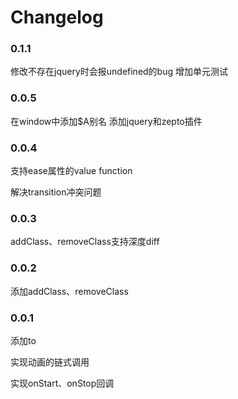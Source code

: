 # Changelog
### 0.1.1

修改不存在jquery时会报undefined的bug
增加单元测试

### 0.0.5

在window中添加$A别名
添加jquery和zepto插件

### 0.0.4

支持ease属性的value function

解决transition冲突问题

### 0.0.3

addClass、removeClass支持深度diff

### 0.0.2

添加addClass、removeClass

### 0.0.1
添加to

实现动画的链式调用

实现onStart、onStop回调
